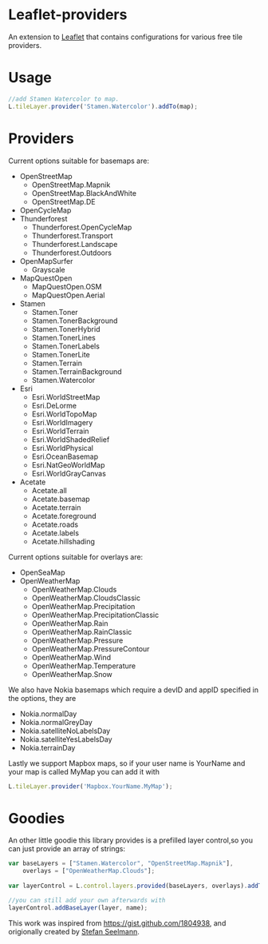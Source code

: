 Leaflet-providers
=================
An extension to [Leaflet](http://leafletjs.com/) that contains configurations for various free tile providers.

# Usage
```Javascript
//add Stamen Watercolor to map.
L.tileLayer.provider('Stamen.Watercolor').addTo(map);
```

Providers
===

Current options suitable for basemaps are:
* OpenStreetMap
    * OpenStreetMap.Mapnik
    * OpenStreetMap.BlackAndWhite
    * OpenStreetMap.DE
* OpenCycleMap
* Thunderforest
    * Thunderforest.OpenCycleMap
    * Thunderforest.Transport
    * Thunderforest.Landscape
    * Thunderforest.Outdoors
* OpenMapSurfer
    * Grayscale
* MapQuestOpen
    * MapQuestOpen.OSM
    * MapQuestOpen.Aerial
* Stamen
    * Stamen.Toner
    * Stamen.TonerBackground
    * Stamen.TonerHybrid
    * Stamen.TonerLines
    * Stamen.TonerLabels
    * Stamen.TonerLite
    * Stamen.Terrain
    * Stamen.TerrainBackground
    * Stamen.Watercolor
* Esri
    * Esri.WorldStreetMap
    * Esri.DeLorme
    * Esri.WorldTopoMap
    * Esri.WorldImagery
    * Esri.WorldTerrain
    * Esri.WorldShadedRelief
    * Esri.WorldPhysical
    * Esri.OceanBasemap
    * Esri.NatGeoWorldMap
    * Esri.WorldGrayCanvas
* Acetate
    * Acetate.all
    * Acetate.basemap
    * Acetate.terrain
    * Acetate.foreground
    * Acetate.roads
    * Acetate.labels
    * Acetate.hillshading

Current options suitable for overlays are:
* OpenSeaMap
* OpenWeatherMap
    * OpenWeatherMap.Clouds
    * OpenWeatherMap.CloudsClassic
    * OpenWeatherMap.Precipitation
    * OpenWeatherMap.PrecipitationClassic
    * OpenWeatherMap.Rain
    * OpenWeatherMap.RainClassic
    * OpenWeatherMap.Pressure
    * OpenWeatherMap.PressureContour
    * OpenWeatherMap.Wind
    * OpenWeatherMap.Temperature
    * OpenWeatherMap.Snow

We also have Nokia basemaps which require a devID and appID specified in the options, they are
* Nokia.normalDay
* Nokia.normalGreyDay
* Nokia.satelliteNoLabelsDay
* Nokia.satelliteYesLabelsDay
* Nokia.terrainDay

Lastly we support Mapbox maps, so if your user name is YourName and your map is called MyMap you can add it with
```JavaScript
L.tileLayer.provider('Mapbox.YourName.MyMap');
```

Goodies
===

An other little goodie this library provides is a prefilled layer control,so you can just provide an array of strings:

```JavaScript
var baseLayers = ["Stamen.Watercolor", "OpenStreetMap.Mapnik"],
	overlays = ["OpenWeatherMap.Clouds"];
	
var layerControl = L.control.layers.provided(baseLayers, overlays).addTo(map);

//you can still add your own afterwards with
layerControl.addBaseLayer(layer, name);
```

This work was inspired from <https://gist.github.com/1804938>, and origionally created by [Stefan Seelmann](https://github.com/seelmann).